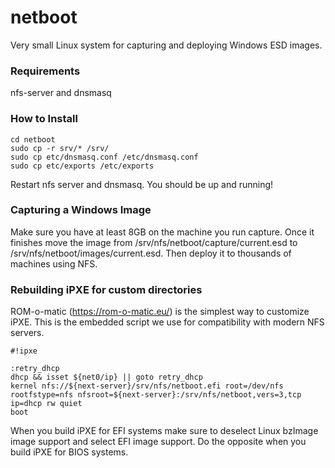 # netboot
Very small Linux system for capturing and deploying Windows ESD images.
### Requirements
nfs-server and dnsmasq
### How to Install
```
cd netboot
sudo cp -r srv/* /srv/
sudo cp etc/dnsmasq.conf /etc/dnsmasq.conf
sudo cp etc/exports /etc/exports
```
Restart nfs server and dnsmasq. You should be up and running! 
### Capturing a Windows Image
Make sure you have at least 8GB on the machine you run capture. Once it finishes move the image from /srv/nfs/netboot/capture/current.esd to /srv/nfs/netboot/images/current.esd. Then deploy it to thousands of machines using NFS.
### Rebuilding iPXE for custom directories
ROM-o-matic (https://rom-o-matic.eu/) is the simplest way to customize iPXE. This is the embedded script we use for compatibility with modern NFS servers.
```
#!ipxe

:retry_dhcp
dhcp && isset ${net0/ip} || goto retry_dhcp
kernel nfs://${next-server}/srv/nfs/netboot.efi root=/dev/nfs rootfstype=nfs nfsroot=${next-server}:/srv/nfs/netboot,vers=3,tcp ip=dhcp rw quiet
boot
```
When you build iPXE for EFI systems make sure to deselect Linux bzImage image support and select EFI image support. Do the opposite when you build iPXE for BIOS systems.
